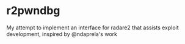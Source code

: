 # r2pwndbg
My attempt to implement an interface for radare2 that assists exploit development, inspired by @ndaprela's work
